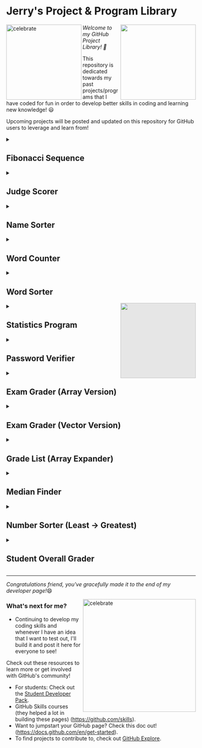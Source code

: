 # Jerry's Project & Program Library

<img src="https://octodex.github.com/images/daftpunktocat-thomas.gif" width="200" height="200" align=right>
<img src="https://octodex.github.com/images/daftpunktocat-guy.gif"  alt=celebrate  height="200" align=left>

_Welcome to my GitHub Project Library! :wave:_ 

This repository is dedicated towards my past projects/programs that I have coded for fun in order to develop better skills in coding and learning new knowledge! :smiley:

Upcoming projects will be posted and updated on this repository for GitHub users to leverage and learn from!

</details>

<details id=1>
<summary><h2>Fibonacci Sequence</h2></summary>

The Fibonacci sequence is a set of integers (the Fibonacci numbers) that starts with a zero, followed by a one, then by another one, and then by a series of steadily increasing numbers. The sequence follows the rule that each number is equal to the sum of the preceding two numbers.

The Fibonacci sequence begins with the following 14 integers:

0, 1, 1, 2, 3, 5, 8, 13, 21, 34, 55, 89, 144, 233 ...

Each number, starting with the third, adheres to the prescribed formula. For example, the seventh number, 8, is preceded by 3 and 5, which add up to 8.

That being said, I created a code that allows users to play around with the Fibonacci sequence. You can try it out [here](https://github.com/Jerry0s/Jerrys-Project-Library/blob/main/Fibonacci%20Sequence)!

</details>

<details id=2>
<summary><h2>Judge Scorer</h2></summary>

This program allows users to put 5 scores for 5 judges and it reads and calculates the average between the scores. Try it [here](https://github.com/Jerry0s/Jerrys-Project-Library/blob/main/Judge%20Scorer)!

</details>

<details id=3>
<summary><h2>Name Sorter</h2></summary>

This project sorts out a list of names in alphabetical order. Users are able to input whatever name they wise and the program sorts i by looking through the functions of the arrays and the num of names within the array. You can try it out [here](https://github.com/Jerry0s/Jerrys-Project-Library/blob/main/Name%20Sorter)!

</details>

<details id=4>
<summary><h2>Word Counter</h2></summary>

This program highlights the number of words within a string. Try it out [here](https://github.com/Jerry0s/Jerrys-Project-Library/blob/main/Word%20Counter)!

</details>

<details id=5>
<summary><h2>Word Sorter</h2></summary>

This program sorts out the given strings within it and sorts them through their original orders and ascending orders. Users are able to change the given set into anything they like. Try it out [here](https://github.com/Jerry0s/Jerrys-Project-Library/blob/main/Word%20Sorter)!

</details>


</details>

<img style="display: block;-webkit-user-select: none;margin: auto;cursor: zoom-in;background-color: hsl(0, 0%, 90%);transition: background-color 300ms;" src="https://octodex.github.com/images/manufacturetocat.png" width="200" height="200" align=right>

</details>

<details id=6>
<summary><h2>Statistics Program</h2></summary>

*In order to utilize this program to its maximum capabilities, create a txt file (name can be anything) and input as many numbers as you like!*

This program will create a file object and open it. If the file fails to be opened, the result will be False and will exit and display an error message. 

If the file succeeds, the program will continue reading till the end of the file. Next, it would add the read number each time towards a variable sum. For exery number read, it will increment the counter. At the end, it will display the average of the file as a whole by dividing the sum by the count.

Finally, as a result, it would display for the file;
- number of numbers entered
- the largest value
- the smallest value
- the average value

You can try out the program [here](https://github.com/Jerry0s/Jerrys-Project-Library/blob/main/Statistics%20Program)!

</details>

<details id=7>
<summary><h2>Password Verifier</h2></summary>

This password verifier is a program that evaluates the strength of digital passwords. The verifier assesses the password's resilience to being guessed outright or cracked by cybercriminals using computer-automated hacking tools. You can try it out [here](https://github.com/Jerry0s/Jerrys-Project-Library/blob/main/Password%20Verifier)!

</details>

<details id=8>
<summary><h2>Exam Grader (Array Version)</h2></summary>

* Array Version - a data structure consisting of a collection of elements (values or variables), each identified by at least one array index or key.*

The program will read a txt file that contains numbers of students' answers and reads it through in order to calculate the overall percentage and displays it by 2 decimal places. 

You can try it out [here](https://github.com/Jerry0s/Jerrys-Project-Library/blob/main/Exam%20Grader%20(Array%20Version))!

</details>

<details id=9>
<summary><h2>Exam Grader (Vector Version)</h2></summary>

* Vector Version - Implemented as dynamic arrays; Just as regular arrays, vector containers have their elements stored in contiguous storage locations, which means that their elements can be accessed not only using iterators but also using offsets on regular pointers to elements.

The program will read a txt file that contains numbers of students' answers and reads it through in order to calculate the overall percentage and displays it by 2 decimal places. 

You can try it out [here](https://github.com/Jerry0s/Jerrys-Project-Library/blob/main/Exam%20Grader%20(Vector%20Version))!

</details>

<details id=10>
<summary><h2>Grade List (Array Expander)</h2></summary>

* Array Expander - allows you to take a column of arrays and split each item in the array into its own row of data. This will effectively expand the rows of data you have to be at the granularity of each array item.
  
This program displays the grades or numerical values of a file through array expanders. It also displays the orignal sizes of the array and the new array sizes. Try it out [here](https://github.com/Jerry0s/Jerrys-Project-Library/blob/main/Grade%20List%20-%20Array%20Expander)!

</details>

<details id=11>
<summary><h2>Median Finder</h2></summary>

This project reads 2 different files, an ODD file that contains odd numbers and an EVEN file that contains even numbers. Users have the ability to choose which file they want to open and te program calculates the average/median total of chosen file. Try the program [here](https://github.com/Jerry0s/Jerrys-Project-Library/blob/main/Median%20Finder)!
  
</details>

<details id=12>
<summary><h2>Number Sorter (Least -> Greatest)</h2></summary>

This program takes the values that it contains and orders each of them from least to greatest. Users can change the values to any number they wish! Try it out [here](https://github.com/Jerry0s/Jerrys-Project-Library/blob/main/Number%20Sorter%20(Least%20-%3E%20Greatest))!

</details>

<details id=13>
<summary><h2>Student Overall Grader</h2></summary>

This program reads two different files, 'studentAnswers' and 'correctAnswers'  and displays which questions are correct and incorrect. If there is a perfect score, the program will notify in the end that the file has '100% accuracy.' Try it out [here](https://github.com/Jerry0s/Jerrys-Project-Library/blob/main/Grader)!

</details>
  
-----------------------------------

_Congratulations friend, you've gracefully made it to the end of my developer page!_:smile:

<img src=https://octodex.github.com/images/collabocats.jpg alt=celebrate width=300 align=right>

### What's next for me?

- Continuing to develop my coding skills and whenever I have an idea that I want to test out, I'll build it and post it here for everyone to see! 

Check out these resources to learn more or get involved with GitHub's community! 

- For students: Check out the [Student Developer Pack](https://education.github.com/pack).
- GitHub Skills courses (they helped a lot in building these pages) (https://github.com/skills).
- Want to jumpstart your GitHub page? Check this doc out! (https://docs.github.com/en/get-started).
- To find projects to contribute to, check out [GitHub Explore](https://github.com/explore).

</details>
